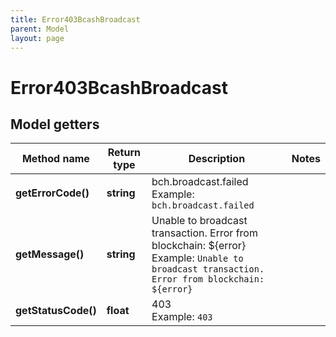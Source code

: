 ```yaml
---
title: Error403BcashBroadcast
parent: Model
layout: page
---
```


# Error403BcashBroadcast

## Model getters

Method name | Return type | Description | Notes
------------ | ------------- | ------------- | -------------
**getErrorCode()** | **string** | bch.broadcast.failed <br>Example: `bch.broadcast.failed` |
**getMessage()** | **string** | Unable to broadcast transaction. Error from blockchain: ${error} <br>Example: `Unable to broadcast transaction. Error from blockchain: ${error}` |
**getStatusCode()** | **float** | 403 <br>Example: `403` |

